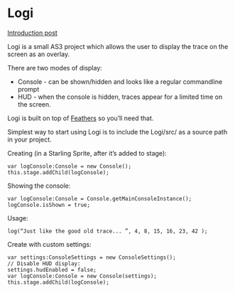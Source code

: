 Logi
====================

[Introduction post](http://justpinegames.com/blog/2012/08/introducing-logi/)

Logi is a small AS3 project which allows the user to display the trace on the screen as an overlay.

There are two modes of display:
* Console - can be shown/hidden and looks like a regular commandline prompt
* HUD - when the console is hidden, traces appear for a limited time on the screen.

Logi is built on top of [Feathers](http://feathersui.com) so you’ll need that.

Simplest way to start using Logi is to include the Logi/src/ as a source path in your project.

Creating (in a Starling Sprite, after it’s added to stage):

    var logConsole:Console = new Console();
    this.stage.addChild(logConsole);

Showing the console:

    var logConsole:Console = Console.getMainConsoleInstance();
    logConsole.isShown = true;

Usage:

    log(“Just like the good old trace... ”, 4, 8, 15, 16, 23, 42 );
    
Create with custom settings:

    var settings:ConsoleSettings = new ConsoleSettings();
    // Disable HUD display:
    settings.hudEnabled = false;
    var logConsole:Console = new Console(settings);
    this.stage.addChild(logConsole);
